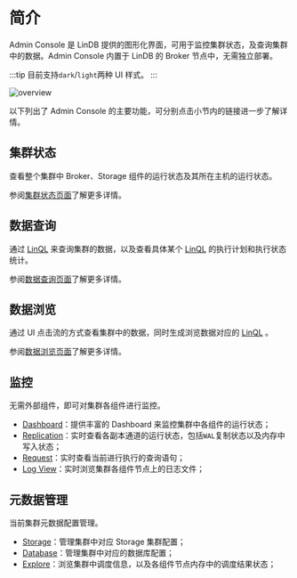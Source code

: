 # 简介

 Admin Console 是 LinDB 提供的图形化界面，可用于监控集群状态，及查询集群中的数据。Admin Console 内置于 LinDB 的 Broker 节点中，无需独立部署。

:::tip
目前支持`dark`/`light`两种 UI 样式。
:::
<image-window>

![overview](@images/guide/admin_ui/overview.png)

</image-window>

以下列出了 Admin Console 的主要功能，可分别点击小节内的链接进一步了解详情。

## 集群状态

查看整个集群中 Broker、Storage 组件的运行状态及其所在主机的运行状态。

参阅[集群状态页面](overview.md)了解更多详情。

## 数据查询

通过 [LinQL](../lin-ql.md) 来查询集群的数据，以及查看具体某个 [LinQL](../lin-ql.md) 的执行计划和执行状态统计。

参阅[数据查询页面](search.md)了解更多详情。

## 数据浏览

通过 UI 点击流的方式查看集群中的数据，同时生成浏览数据对应的 [LinQL](../lin-ql.md) 。

参阅[数据浏览页面](explore.md)了解更多详情。

## 监控

无需外部组件，即可对集群各组件进行监控。

- [Dashboard](monitoring.md#dashboard)：提供丰富的 Dashboard 来监控集群中各组件的运行状态；
- [Replication](monitoring.md#replication)：实时查看各副本通道的运行状态，包括`WAL`复制状态以及内存中写入状态；
- [Request](monitoring.md#request)：实时查看当前进行执行的查询语句；
- [Log View](monitoring.md#log-view)：实时浏览集群各组件节点上的日志文件；

## 元数据管理

当前集群元数据配置管理。

- [Storage](metadata.md#storage)：管理集群中对应 Storage 集群配置；
- [Database](metadata.md#database)：管理集群中对应的数据库配置；
- [Explore](metadata.md#explore)：浏览集群中调度信息，以及各组件节点内存中的调度结果状态；
